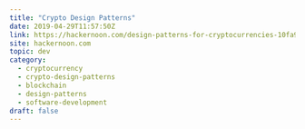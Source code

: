 ```yaml
---
title: "Crypto Design Patterns"
date: 2019-04-29T11:57:50Z
link: https://hackernoon.com/design-patterns-for-cryptocurrencies-10fa92e1dda7?source=rss----3a8144eabfe3---4
site: hackernoon.com
topic: dev
category:
  - cryptocurrency
  - crypto-design-patterns
  - blockchain
  - design-patterns
  - software-development
draft: false
---
```

